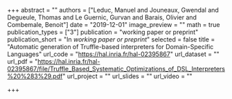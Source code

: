 +++
abstract = ""
authors = ["Leduc, Manuel and Jouneaux, Gwendal and Degueule, Thomas and Le Guernic, Gurvan and Barais, Olivier and Combemale, Benoit"]
date = "2019-12-01"
image_preview = ""
math = true
publication_types = ["3"]
publication = "working paper or preprint"
publication_short = "In *working paper or preprint*"
selected = false
title = "Automatic generation of Truffle-based interpreters for Domain-Specific Languages"
url_code = "https://hal.inria.fr/hal-02395867"
url_dataset = ""
url_pdf = "https://hal.inria.fr/hal-02395867/file/Truffle_Based_Systematic_Optimizations_of_DSL_Interpreters%20%283%29.pdf"
url_project = ""
url_slides = ""
url_video = ""

+++
